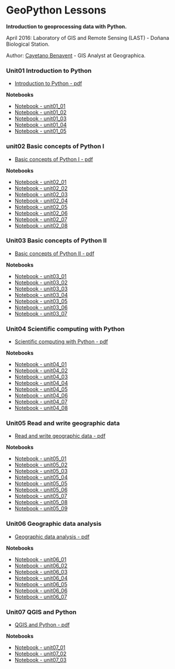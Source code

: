 # GeoPython Lessons

__Introduction to geoprocessing data with Python.__

April 2016:
Laboratory of GIS and Remote Sensing (LAST) - Doñana Biological Station.

Author: [Cayetano Benavent](https://github.com/cayetanobv) - GIS Analyst at Geographica.


### Unit01 Introduction to Python
- [Introduction to Python - pdf](docs/pdf/01-introduccion.pdf)

__Notebooks__
- [Notebook - unit01_01](notebooks/unit01/unit01_01.ipynb)
- [Notebook - unit01_02](notebooks/unit01/unit01_02.ipynb)
- [Notebook - unit01_03](notebooks/unit01/unit01_03.ipynb)
- [Notebook - unit01_04](notebooks/unit01/unit01_04.ipynb)
- [Notebook - unit01_05](notebooks/unit01/unit01_05.ipynb)

### unit02 Basic concepts of Python I
- [Basic concepts of Python I - pdf](docs/pdf/02-Conceptos_basicos_python_I.pdf)

__Notebooks__
- [Notebook - unit02_01](notebooks/unit02/unit02_01.ipynb)
- [Notebook - unit02_02](notebooks/unit02/unit02_02.ipynb)
- [Notebook - unit02_03](notebooks/unit02/unit02_03.ipynb)
- [Notebook - unit02_04](notebooks/unit02/unit02_04.ipynb)
- [Notebook - unit02_05](notebooks/unit02/unit02_05.ipynb)
- [Notebook - unit02_06](notebooks/unit02/unit02_06.ipynb)
- [Notebook - unit02_07](notebooks/unit02/unit02_07.ipynb)
- [Notebook - unit02_08](notebooks/unit02/unit02_08.ipynb)

### Unit03 Basic concepts of Python II
- [Basic concepts of Python II - pdf](docs/pdf/02-Conceptos_basicos_python_II.pdf)

__Notebooks__
- [Notebook - unit03_01](notebooks/unit03/unit03_01.ipynb)
- [Notebook - unit03_02](notebooks/unit03/unit03_02.ipynb)
- [Notebook - unit03_03](notebooks/unit03/unit03_03.ipynb)
- [Notebook - unit03_04](notebooks/unit03/unit03_04.ipynb)
- [Notebook - unit03_05](notebooks/unit03/unit03_05.ipynb)
- [Notebook - unit03_06](notebooks/unit03/unit03_06.ipynb)
- [Notebook - unit03_07](notebooks/unit03/unit03_07.ipynb)

### Unit04 Scientific computing with Python
- [Scientific computing with Python - pdf](docs/pdf/04-python_comput_cientif.pdf)

__Notebooks__
- [Notebook - unit04_01](notebooks/unit04/unit04_01.ipynb)
- [Notebook - unit04_02](notebooks/unit04/unit04_02.ipynb)
- [Notebook - unit04_03](notebooks/unit04/unit04_03.ipynb)
- [Notebook - unit04_04](notebooks/unit04/unit04_04.ipynb)
- [Notebook - unit04_05](notebooks/unit04/unit04_05.ipynb)
- [Notebook - unit04_06](notebooks/unit04/unit04_06.ipynb)
- [Notebook - unit04_07](notebooks/unit04/unit04_07.ipynb)
- [Notebook - unit04_08](notebooks/unit04/unit04_08.ipynb)

### Unit05 Read and write geographic data
- [Read and write geographic data - pdf](docs/pdf/05-lectura_escrit_datos_geo.pdf)

__Notebooks__
- [Notebook - unit05_01](notebooks/unit05/unit05_01.ipynb)
- [Notebook - unit05_02](notebooks/unit05/unit05_02.ipynb)
- [Notebook - unit05_03](notebooks/unit05/unit05_03.ipynb)
- [Notebook - unit05_04](notebooks/unit05/unit05_04.ipynb)
- [Notebook - unit05_05](notebooks/unit05/unit05_05.ipynb)
- [Notebook - unit05_06](notebooks/unit05/unit05_06.ipynb)
- [Notebook - unit05_07](notebooks/unit05/unit05_07.ipynb)
- [Notebook - unit05_08](notebooks/unit05/unit05_08.ipynb)
- [Notebook - unit05_09](notebooks/unit05/unit05_09.ipynb)

### Unit06 Geographic data analysis
- [Geographic data analysis - pdf](docs/pdf/06-Analisis_geoproc_python.pdf)

__Notebooks__
- [Notebook - unit06_01](notebooks/unit06/unit06_01.ipynb)
- [Notebook - unit06_02](notebooks/unit06/unit06_02.ipynb)
- [Notebook - unit06_03](notebooks/unit06/unit06_03.ipynb)
- [Notebook - unit06_04](notebooks/unit06/unit06_04.ipynb)
- [Notebook - unit06_05](notebooks/unit06/unit06_05.ipynb)
- [Notebook - unit06_06](notebooks/unit06/unit06_06.ipynb)
- [Notebook - unit06_07](notebooks/unit06/unit06_07.ipynb)

### Unit07 QGIS and Python
- [QGIS and Python - pdf](docs/pdf/07-QGIS_y_python.pdf)

__Notebooks__
- [Notebook - unit07_01](notebooks/unit07/unit07_01.ipynb)
- [Notebook - unit07_02](notebooks/unit07/unit07_02.ipynb)
- [Notebook - unit07_03](notebooks/unit07/unit07_03.ipynb)
